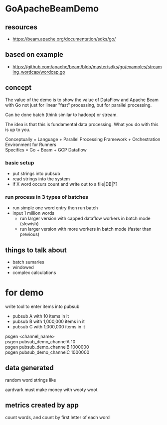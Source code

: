# GoApacheBeamDemo

## resources

* https://beam.apache.org/documentation/sdks/go/

## based on example

* https://github.com/apache/beam/blob/master/sdks/go/examples/streaming_wordcap/wordcap.go

## concept

The value of the demo is to show the value of DataFlow and Apache Beam with Go not just for linear "fast" processing, but for parallel processing.

Can be done batch (think similar to hadoop) or stream.

The idea is that this is fundamental data processing. What you do with this is up to you.

Conceptually = Language + Parallel Processing Framework + Orchestration Environment for Runners  
Specifics = Go + Beam + GCP Dataflow

### basic setup

* put strings into pubsub
* read strings into the system
* if X word occurs count and write out to a file|DB|??

### run process in 3 types of batches
* run simple one word entry then run batch
* input 1 million words
  * run larger version with capped dataflow workers in batch mode (slowish)
  * run larger version with more workers in batch mode (faster than previous)
 
## things to talk about

* batch sumaries
* windowed
* complex calculations

# for demo

write tool to enter items into pubsub

* pubsub A with 10 items in it
* pubsub B with 1,000,000 items in it
* pubsub C with 1,000,000 items in it

psgen <channel_name> <count>    
psgen pubsub_demo_channelA 10  
psgen pubsub_demo_channelB 1000000  
psgen pubsub_demo_channelC 1000000  

## data generated

random word strings like

aardvark must make money with wooty woot

## metrics created by app

count words, and count by first letter of each word
